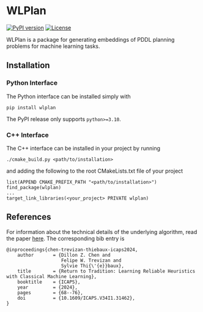 WLPlan
======

[![PyPI version](https://badge.fury.io/py/wlplan.svg)](https://pypi.org/project/wlplan/)
[![License](https://img.shields.io/pypi/l/wlplan)](LICENSE)

WLPlan is a package for generating embeddings of PDDL planning problems for machine learning tasks.

## Installation
### Python Interface
The Python interface can be installed simply with

    pip install wlplan

The PyPI release only supports `python>=3.10`.

### C++ Interface
The C++ interface can be installed in your project by running

    ./cmake_build.py <path/to/installation>

and adding the following to the root CMakeLists.txt file of your project

    list(APPEND CMAKE_PREFIX_PATH "<path/to/installation>")
    find_package(wlplan)
    ...
    target_link_libraries(<your_project> PRIVATE wlplan)

## References
For information about the technical details of the underlying algorithm, read the paper [here](https://arxiv.org/abs/2403.16508). The corresponding bib entry is

    @inproceedings{chen-trevizan-thiebaux-icaps2024,
        author       = {Dillon Z. Chen and
                        Felipe W. Trevizan and 
                        Sylvie Thi{\'{e}}baux},
        title        = {Return to Tradition: Learning Reliable Heuristics with Classical Machine Learning},
        booktitle    = {ICAPS},
        year         = {2024},
        pages        = {68--76},
        doi          = {10.1609/ICAPS.V34I1.31462},
    }
